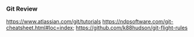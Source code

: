 ### Git Review
https://www.atlassian.com/git/tutorials
https://ndpsoftware.com/git-cheatsheet.html#loc=index;
https://github.com/k88hudson/git-flight-rules
